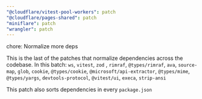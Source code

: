 ```yaml
---
"@cloudflare/vitest-pool-workers": patch
"@cloudflare/pages-shared": patch
"miniflare": patch
"wrangler": patch
---
```


chore: Normalize more deps

This is the last of the patches that normalize dependencies across the codebase. In this batch: `ws`, `vitest`, `zod` , `rimraf`, `@types/rimraf`, `ava`, `source-map`, `glob`, `cookie`, `@types/cookie`, `@microsoft/api-extractor`, `@types/mime`, `@types/yargs`, `devtools-protocol`, `@vitest/ui`, `execa`, `strip-ansi`

This patch also sorts dependencies in every `package.json`
